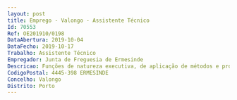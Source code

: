 ```yaml
--- 
layout: post
title: Emprego - Valongo - Assistente Técnico
Id: 70553
Ref: OE201910/0198
DataAbertura: 2019-10-04
DataFecho: 2019-10-17
Trabalho: Assistente Técnico
Empregador: Junta de Freguesia de Ermesinde
Descricao: Funções de natureza executiva, de aplicação de métodos e processos com base em diretivas bem definidas e instruções gerais, de grau médio de complexidade. Estas funções englobam nomeadamente  tarefas e funções relacionadas com a organização administrativa e monitorização dos serviços de Higiene Urbana  implementação de Ações de Sensibilização Ambiental, organização e monitorização da limpeza de espaços públicos e da manutenção das áreas ajardinadas
CodigoPostal: 4445-398 ERMESINDE
Concelho: Valongo
Distrito: Porto
--- 
```

